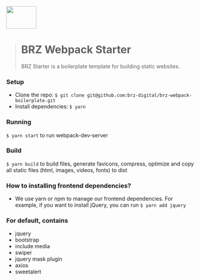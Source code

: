 <img src="https://raw.githubusercontent.com/brz-digital/brz-starter/develop/src/images/brz.png" width="80" height="60" />

> # BRZ Webpack Starter
> 
> BRZ Starter is a boilerplate template for building static websites.

### Setup
- Clone the repo: `$ git clone git@github.com:brz-digital/brz-webpack-boilerplate.git`
- Install dependencies: `$ yarn`

### Running
`$ yarn start` to run webpack-dev-server 

### Build
`$ yarn build` to build files, generate favicons, compress, optimize and copy all static files (html, images, videos, fonts) to dist

### How to installing frontend dependencies?
- We use yarn or npm to manage our frontend dependencies. For example, if you want to install jQuery, you can run `$ yarn add jquery`

### For default, contains
- jquery
- bootstrap
- include media
- swiper
- jquery mask plugin
- axios
- sweetalert
